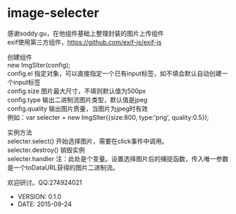 image-selecter
============

感谢soddy.gu，在他组件基础上整理封装的图片上传组件  
exif使用第三方组件，https://github.com/exif-js/exif-js  



创建组件  
new ImgSlter(config);  
config.el  指定对象，可以直接指定一个已有input标签，如不填会默认自动创建一个input标签  
config.size  图片最大尺寸，不填则默认值为500px  
config.type  输出二进制流图片类型，默认值是jpeg  
config.quality  输出图片质量，当图片为jpeg时有效  
例如：var selecter = new ImgSlter({size:800, type:'png', quality:0.5});  


实例方法  
selecter.select()   开始选择图片，需要在click事件中调用。  
selecter.destroy()  销毁实例  
selecter.handler  注：此处是个变量。设置选择图片后的捕捉函数，传入唯一参数是一个toDataURL获得的图片二进制流。  


欢迎研讨。QQ:274924021  



 * VERSION: 0.1.0
 * DATE: 2015-09-24
